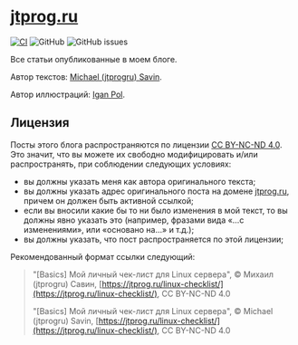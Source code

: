 # [jtprog.ru](https://jtprog.ru)

[![CI](https://github.com/jtprogru/jtprog.ru/actions/workflows/main.yml/badge.svg)](https://github.com/jtprogru/jtprog.ru/actions/workflows/main.yml)
![GitHub](https://img.shields.io/github/license/jtprogru/jtprog.ru)
![GitHub issues](https://img.shields.io/github/issues/jtprogru/jtprog.ru?style=plastic)

Все статьи опубликованные в моем блоге.

Автор текстов: [Michael (jtprogru) Savin](https://savinmi.ru).

Автор иллюстраций: [Igan Pol](https://www.behance.net/iganpol).

## Лицензия

Посты этого блога распространяются по лицензии [CC BY-NC-ND 4.0](https://creativecommons.org/licenses/by-nc-nd/4.0/). Это значит, что вы можете их свободно модифицировать и/или распространять, при соблюдении следующих условиях:

- вы должны указать меня как автора оригинального текста;
- вы должны указать адрес оригинального поста на домене [jtprog.ru](https://jtprog.ru), причем он должен быть активной ссылкой;
- если вы вносили какие бы то ни было изменения в мой текст, то вы должны явно указать это (например, фразами вида «…с изменениями», или «основано на…» и т.д.);
- вы должны указать, что пост распространяется по этой лицензии;

Рекомендованный формат ссылки следующий:

> "[Basics] Мой личный чек-лист для Linux сервера", &copy; Михаил (jtprogru) Савин, [https://jtprog.ru/linux-checklist/](https://jtprog.ru/linux-checklist/), CC BY-NC-ND 4.0
>
> "[Basics] Мой личный чек-лист для Linux сервера", &copy; Michael (jtprogru) Savin, [https://jtprog.ru/linux-checklist/](https://jtprog.ru/linux-checklist/), CC BY-NC-ND 4.0

